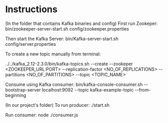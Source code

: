 # Instructions

(In the folder that contains Kafka binaries and config)
First run Zookeper:
bin/zookeeper-server-start.sh config/zookeeper.properties

Then start the Kafka Server:
bin/Kafka-server-start.sh config/server.properties

To create a new topic manually from terminal:

../../kafka_2.12-2.3.0/bin/kafka-topics.sh --create --zookeper <ZOOKEEPER_URL:PORT> --replication-factor <NO_OF_REPLICATIONS> --partitions <NO_OF_PARTITIONS> --topic <TOPIC_NAME>

Consume using Kafka consumer:
bin/kafka-console-consumer.sh --bootstrap-server localhost:9092 --topic kafka-example-topic  --from-beginning

(In our project's folder)
To run producer:
./start.sh 

Run consumer:
node ./consumer.js